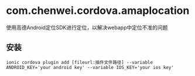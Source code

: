 # com.chenwei.cordova.amaplocation
使用高德Android定位SDK进行定位，以解决webapp中定位不准的问题

## 安装
`ionic cordova plugin add [fileurl:插件文件路径] --variable ANDROID_KEY='your android key' --variable IOS_KEY='your ios key'`
